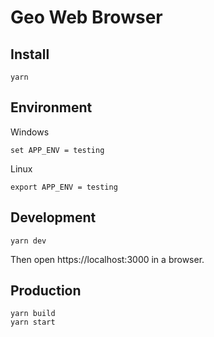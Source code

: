 # Geo Web Browser

## Install
```
yarn
```
## Environment
Windows
```
set APP_ENV = testing
```
Linux
```
export APP_ENV = testing
```

##  Development 
```
yarn dev
```
Then open https://localhost:3000 in a browser.

## Production
```
yarn build
yarn start
```
